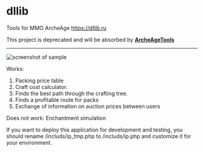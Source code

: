 # dllib
Tools for MMO ArcheAge
https://dllib.ru

This project is deprecated and will be absorbed by [<b>ArcheAgeTools</b>](https://github.com/symphograph/ArcheAgeTools)

---

![screenshot of sample](https://dllib.ru./img/pack_info_screen.png)

Works:
1. Packing price table
2. Craft cost calculator.
3. Finds the best path through the crafting tree.
4. Finds a profitable route for packs
5. Exchange of information on auction prices between users

Does not work:
Enchantment simulation

If you want to deploy this application for development and testing, you should rename /includs/ip_tmp.php to /includs/ip.php and customize it for your environment.